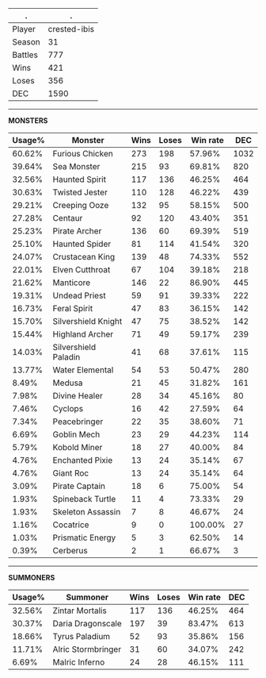 .|.
|-|-
Player|crested-ibis
Season|31
Battles|777
Wins|421
Loses|356
DEC|1590

---
**MONSTERS**

Usage%|Monster|Wins|Loses|Win rate|DEC|
-|-|-|-|-|-|
60.62%|Furious Chicken|273|198|57.96%|1032|
39.64%|Sea Monster|215|93|69.81%|820|
32.56%|Haunted Spirit|117|136|46.25%|464|
30.63%|Twisted Jester|110|128|46.22%|439|
29.21%|Creeping Ooze|132|95|58.15%|500|
27.28%|Centaur|92|120|43.40%|351|
25.23%|Pirate Archer|136|60|69.39%|519|
25.10%|Haunted Spider|81|114|41.54%|320|
24.07%|Crustacean King|139|48|74.33%|552|
22.01%|Elven Cutthroat|67|104|39.18%|218|
21.62%|Manticore|146|22|86.90%|445|
19.31%|Undead Priest|59|91|39.33%|222|
16.73%|Feral Spirit|47|83|36.15%|142|
15.70%|Silvershield Knight|47|75|38.52%|142|
15.44%|Highland Archer|71|49|59.17%|239|
14.03%|Silvershield Paladin|41|68|37.61%|115|
13.77%|Water Elemental|54|53|50.47%|280|
8.49%|Medusa|21|45|31.82%|161|
7.98%|Divine Healer|28|34|45.16%|80|
7.46%|Cyclops|16|42|27.59%|64|
7.34%|Peacebringer|22|35|38.60%|71|
6.69%|Goblin Mech|23|29|44.23%|114|
5.79%|Kobold Miner|18|27|40.00%|84|
4.76%|Enchanted Pixie|13|24|35.14%|67|
4.76%|Giant Roc|13|24|35.14%|64|
3.09%|Pirate Captain|18|6|75.00%|54|
1.93%|Spineback Turtle|11|4|73.33%|29|
1.93%|Skeleton Assassin|7|8|46.67%|24|
1.16%|Cocatrice|9|0|100.00%|27|
1.03%|Prismatic Energy|5|3|62.50%|14|
0.39%|Cerberus|2|1|66.67%|3|

---
**SUMMONERS**

Usage%|Summoner|Wins|Loses|Win rate|DEC|
-|-|-|-|-|-|
32.56%|Zintar Mortalis|117|136|46.25%|464|
30.37%|Daria Dragonscale|197|39|83.47%|613|
18.66%|Tyrus Paladium|52|93|35.86%|156|
11.71%|Alric Stormbringer|31|60|34.07%|242|
6.69%|Malric Inferno|24|28|46.15%|111|
